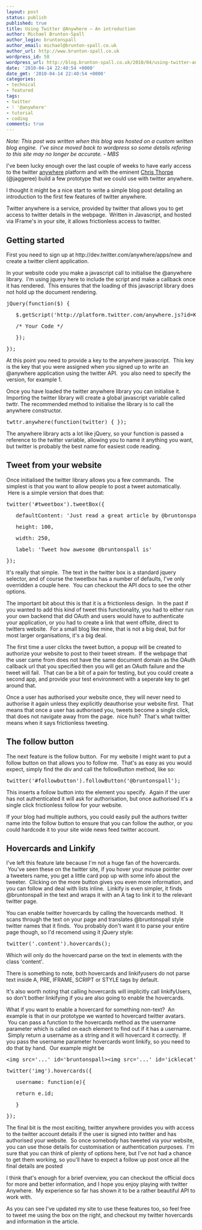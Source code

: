 ```yaml
---
layout: post
status: publish
published: true
title: Using Twitter @Anywhere – An introduction
author: Michael Brunton-Spall
author_login: bruntonspall
author_email: michael@brunton-spall.co.uk
author_url: http://www.brunton-spall.co.uk
wordpress_id: 58
wordpress_url: http://blog.brunton-spall.co.uk/2010/04/using-twitter-anywhere-introduction/
date: '2010-04-14 22:40:54 +0000'
date_gmt: '2010-04-14 22:40:54 +0000'
categories:
- technical
- featured
tags:
- twitter
- ! '@anywhere'
- tutorial
- coding
comments: true
---
```

<p><em>Note: This post was written when this blog was hosted on a custom written blog engine.  I've since moved back to wordpress so some details refering to this site may no longer be accurate. - MBS</em></p>
<p>I've been lucky enough over the last couple of weeks to have early access to the twitter <a href="http://dev.twitter.com">anywhere</a> platform and with the eminent <a href="http://jaggeree.com">Chris Thorpe</a> (@jaggeree) build a few prototype that we could use with twitter anywhere.</p>
<p>I thought it might be a nice start to write a simple blog post detailing an introduction to the first few features of twitter anywhere.</p>
<!--more-->
<p>Twitter anywhere is a service, provided by twitter that allows you to get access to twitter details in the webpage.  Written in Javascript, and hosted via IFrame's in your site, it allows frictionless access to twitter.</p>
<h2>Getting started</h2>
<p>First you need to sign up at http://dev.twitter.com/anywhere/apps/new and create a twitter client application.</p>
<p>In your website code you make a javascript call to initialise the @anywhere library.  I'm using jquery here to include the script and make a callback once it has rendered.  This ensures that the loading of this javascript library does not hold up the document rendering.</p>
<pre>jQuery(function($) {</pre>
<pre>	$.getScript('http://platform.twitter.com/anywhere.js?id=KEY&amp;v=VERSION', function() {</pre>
<pre>	/* Your Code */</pre>
<pre>	});</pre>
<pre>});</pre>
<p>At this point you need to provide a key to the anywhere javascript.  This key is the key that you were assigned when you signed up to write an @anywhere application using the twitter API.  you also need to specify the version, for example 1.</p>
<p>Once you have loaded the twitter anywhere library you can initialise it. Importing the twitter library will create a global javascript variable called twttr. The recommended method to initialise the library is to call the anywhere constructor.</p>
<pre>twttr.anywhere(function(twitter) {	});</pre>
<p>The anywhere library acts a lot like jQuery, so your function is passed a reference to the twitter variable, allowing you to name it anything you want, but twitter is probably the best name for easiest code reading.</p>
<h2>Tweet from your website</h2>
<p>Once initialised the twitter library allows you a few commands.  The simplest is that you want to allow people to post a tweet automatically.  Here is a simple version that does that:</p>
<pre>twitter('#tweetbox').tweetBox({</pre>
<pre>	defaultContent: 'Just read a great article by @bruntonspall at '+window.location,</pre>
<pre>	height: 100,</pre>
<pre>	width: 250,</pre>
<pre>	label: 'Tweet how awesome @bruntonspall is'</pre>
<pre>});</pre>
<p>It's really that simple.  The text in the twitter box is a standard jquery selector, and of course the tweetbox has a number of defaults, I've only overridden a couple here.  You can checkout the API docs to see the other options.</p>
<p>The important bit about this is that it is a frictionless design.  In the past if you wanted to add this kind of tweet this functionality, you had to either run your own backend that did OAuth and users would have to authenticate your application, or you had to create a link that went offsite, direct to twitters website.  For a small blog like mine, that is not a big deal, but for most larger organisations, it's a big deal.</p>
<p>The first time a user clicks the tweet button, a popup will be created to authorize your website to post to their tweet stream.  If the webpage that the user came from does not have the same document domain as the OAuth callback url that you specified then you will get an OAuth failure and the tweet will fail.  That can be a bit of a pain for testing, but you could create a second app, and provide your test environment with a seperate key to get around that.</p>
<p>Once a user has authorised your website once, they will never need to authorise it again unless they explicitly deauthorise your website first.  That means that once a user has authorised you, tweets become a single click, that does not navigate away from the page.  nice huh?  That's what twitter means when it says frictionless tweeting.</p>
<h2>The follow button</h2>
<p>The next feature is the follow button.  For my website I might want to put a follow button on that allows you to follow me.  That's as easy as you would expect, simply find the div and call the followButton method, like so:</p>
<pre>twitter('#followbutton').followButton('@bruntonspall');</pre>
<p>This inserts a follow button into the element you specify.  Again if the user has not authenticated it will ask for authorisation, but once authorised it's a single click frictionless follow for your website.</p>
<p>If your blog had multiple authors, you could easily pull the authors twitter name into the follow button to ensure that you can follow the author, or you could hardcode it to your site wide news feed twitter account.</p>
<h2>Hovercards and Linkify</h2>
<p>I've left this feature late because I'm not a huge fan of the hovercards.  You've seen these on the twitter site, if you hover your mouse pointer over a tweeters name, you get a little card pop up with some info about the tweeter.  Clicking on the more button gives you even more information, and you can follow and deal with lists inline.  Linkify is even simpler, it finds @bruntonspall in the text and wraps it with an A tag to link it to the relevant twitter page.</p>
<p>You can enable twitter hovercards by calling the hovercards method.  It scans through the text on your page and translates @bruntonspall style twitter names that it finds.  You probably don't want it to parse your entire page though, so I'd recomend using it jQuery style:</p>
<pre>twitter('.content').hovercards();</pre>
<p>Which will only do the hovercard parse on the text in elements with the class 'content'.</p>
<p>There is something to note, both hovercards and linkifyusers do not parse text inside A, PRE, IFRAME, SCRIPT or STYLE tags by default.</p>
<p>It's also worth noting that calling hovercards will implicitly call linkifyUsers, so don't bother linkifying if you are also going to enable the hovercards.</p>
<p>What if you want to enable a hovercard for something non-text?  An example is that in our prototype we wanted to hovercard twitter avatars.  You can pass a function to the hovercards method as the username parameter which is called on each element to find out if it has a username.  Simply return a username as a string and it will hovercard it correctly.  If you pass the username parameter hovercards wont linkify, so you need to do that by hand.  Our example might be</p>
<pre>&lt;img src='...' id='bruntonspall&gt;&lt;img src='...' id='icklecat'&gt;</pre>
<pre>twitter('img').hovercards({</pre>
<pre>	username: function(e){</pre>
<pre>	return e.id;</pre>
<pre>	}</pre>
<pre>});</pre>
<p>The final bit is the most exciting, twitter anywhere provides you with access to the twitter account details if the user is signed into twitter and has authorised your website.  So once somebody has tweeted via your website, you can use those details for customisation or authentication purposes.  I'm sure that you can think of plenty of options here, but I've not had a chance to get them working, so you'll have to expect a follow up post once all the final details are posted</p>
<p>I think that's enough for a brief overview, you can checkout the official docs for more and better information, and I hope you enjoy playing with twitter Anywhere.  My experience so far has shown it to be a rather beautiful API to work with.</p>
<p>As you can see I've updated my site to use these features too, so feel free to tweet me using the box on the right, and checkout my twitter hovercards and information in the article.</p>
